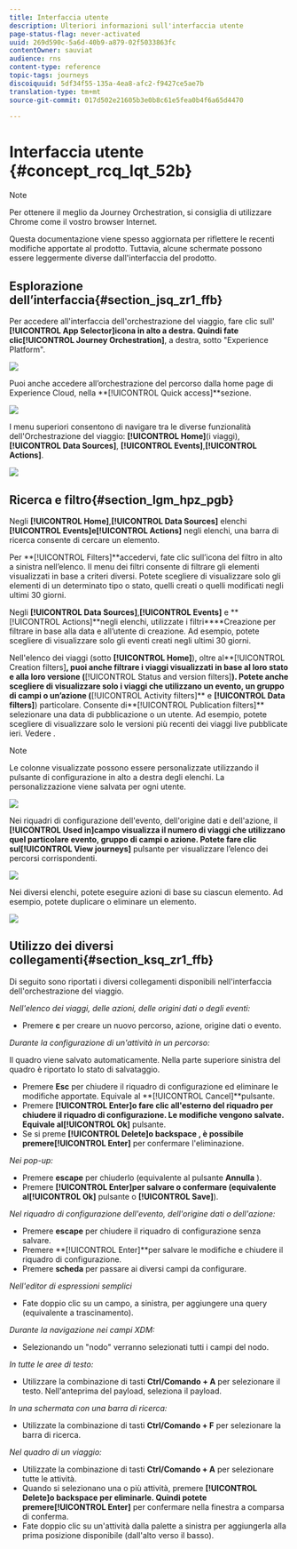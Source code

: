 ```yaml
---
title: Interfaccia utente
description: Ulteriori informazioni sull'interfaccia utente
page-status-flag: never-activated
uuid: 269d590c-5a6d-40b9-a879-02f5033863fc
contentOwner: sauviat
audience: rns
content-type: reference
topic-tags: journeys
discoiquuid: 5df34f55-135a-4ea8-afc2-f9427ce5ae7b
translation-type: tm+mt
source-git-commit: 017d502e21605b3e0b8c61e5fea0b4f6a65d4470

---
```



# Interfaccia utente {#concept_rcq_lqt_52b}

>[!NOTE]
>
>Per ottenere il meglio da Journey Orchestration, si consiglia di utilizzare Chrome come il vostro browser Internet.
>
>Questa documentazione viene spesso aggiornata per riflettere le recenti modifiche apportate al prodotto. Tuttavia, alcune schermate possono essere leggermente diverse dall&#39;interfaccia del prodotto.

## Esplorazione dell’interfaccia{#section_jsq_zr1_ffb}

Per accedere all&#39;interfaccia dell&#39;orchestrazione del viaggio, fare clic sull&#39; **[!UICONTROL App Selector]**icona in alto a destra. Quindi fate clic**[!UICONTROL Journey Orchestration]**, a destra, sotto &quot;Experience Platform&quot;.

![](../assets/journey1.png)

Puoi anche accedere all’orchestrazione del percorso dalla home page di Experience Cloud, nella **[!UICONTROL Quick access]**sezione.

![](../assets/journey1bis.png)

I menu superiori consentono di navigare tra le diverse funzionalità dell&#39;Orchestrazione del viaggio: **[!UICONTROL Home]**(i viaggi),**[!UICONTROL Data Sources]**, **[!UICONTROL Events]**,**[!UICONTROL Actions]**.

![](../assets/journey2.png)

## Ricerca e filtro{#section_lgm_hpz_pgb}

Negli **[!UICONTROL Home]**,**[!UICONTROL Data Sources]** elenchi **[!UICONTROL Events]**e**[!UICONTROL Actions]** negli elenchi, una barra di ricerca consente di cercare un elemento.

Per **[!UICONTROL Filters]**accedervi, fate clic sull’icona del filtro in alto a sinistra nell’elenco. Il menu dei filtri consente di filtrare gli elementi visualizzati in base a criteri diversi. Potete scegliere di visualizzare solo gli elementi di un determinato tipo o stato, quelli creati o quelli modificati negli ultimi 30 giorni.

Negli **[!UICONTROL Data Sources]**,**[!UICONTROL Events]** e **[!UICONTROL Actions]**negli elenchi, utilizzate i filtri****Creazione per filtrare in base alla data e all’utente di creazione. Ad esempio, potete scegliere di visualizzare solo gli eventi creati negli ultimi 30 giorni.

Nell&#39;elenco dei viaggi (sotto **[!UICONTROL Home]**), oltre al**[!UICONTROL Creation filters]**, puoi anche filtrare i viaggi visualizzati in base al loro stato e alla loro versione (**[!UICONTROL Status and version filters]**). Potete anche scegliere di visualizzare solo i viaggi che utilizzano un evento, un gruppo di campi o un’azione (**[!UICONTROL Activity filters]** e **[!UICONTROL Data filters]**) particolare. Consente di**[!UICONTROL Publication filters]** selezionare una data di pubblicazione o un utente. Ad esempio, potete scegliere di visualizzare solo le versioni più recenti dei viaggi live pubblicate ieri. Vedere [](../building-journeys/using-the-journey-designer.md).

>[!NOTE]
>
>Le colonne visualizzate possono essere personalizzate utilizzando il pulsante di configurazione in alto a destra degli elenchi. La personalizzazione viene salvata per ogni utente.

![](../assets/journey74.png)

Nei riquadri di configurazione dell&#39;evento, dell&#39;origine dati e dell&#39;azione, il **[!UICONTROL Used in]**campo visualizza il numero di viaggi che utilizzano quel particolare evento, gruppo di campi o azione. Potete fare clic sul**[!UICONTROL View journeys]** pulsante per visualizzare l’elenco dei percorsi corrispondenti.

![](../assets/journey3bis.png)

Nei diversi elenchi, potete eseguire azioni di base su ciascun elemento. Ad esempio, potete duplicare o eliminare un elemento.

![](../assets/journey4.png)

## Utilizzo dei diversi collegamenti{#section_ksq_zr1_ffb}

Di seguito sono riportati i diversi collegamenti disponibili nell&#39;interfaccia dell&#39;orchestrazione del viaggio.

_Nell&#39;elenco dei viaggi, delle azioni, delle origini dati o degli eventi:_

* Premere **c** per creare un nuovo percorso, azione, origine dati o evento.

_Durante la configurazione di un&#39;attività in un percorso:_

Il quadro viene salvato automaticamente. Nella parte superiore sinistra del quadro è riportato lo stato di salvataggio.

* Premere **Esc** per chiudere il riquadro di configurazione ed eliminare le modifiche apportate. Equivale al **[!UICONTROL Cancel]**pulsante.
* Premere **[!UICONTROL Enter]**o fare clic all&#39;esterno del riquadro per chiudere il riquadro di configurazione. Le modifiche vengono salvate. Equivale al**[!UICONTROL Ok]** pulsante.
* Se si preme **[!UICONTROL Delete]**o** backspace **, è possibile premere**[!UICONTROL Enter]** per confermare l&#39;eliminazione.

_Nei pop-up:_

* Premere **escape** per chiuderlo (equivalente al pulsante **Annulla** ).
* Premere **[!UICONTROL Enter]**per salvare o confermare (equivalente al**[!UICONTROL Ok]** pulsante o **[!UICONTROL Save]**).

_Nel riquadro di configurazione dell&#39;evento, dell&#39;origine dati o dell&#39;azione:_

* Premere **escape** per chiudere il riquadro di configurazione senza salvare.
* Premere **[!UICONTROL Enter]**per salvare le modifiche e chiudere il riquadro di configurazione.
* Premere **scheda** per passare ai diversi campi da configurare.

_Nell&#39;editor di espressioni semplici_

* Fate doppio clic su un campo, a sinistra, per aggiungere una query (equivalente a trascinamento).

_Durante la navigazione nei campi XDM:_

* Selezionando un &quot;nodo&quot; verranno selezionati tutti i campi del nodo.

_In tutte le aree di testo:_

* Utilizzare la combinazione di tasti **Ctrl/Comando + A** per selezionare il testo. Nell&#39;anteprima del payload, seleziona il payload.

_In una schermata con una barra di ricerca:_

* Utilizzate la combinazione di tasti **Ctrl/Comando + F** per selezionare la barra di ricerca.

_Nel quadro di un viaggio:_

* Utilizzate la combinazione di tasti **Ctrl/Comando + A** per selezionare tutte le attività.
* Quando si selezionano una o più attività, premere **[!UICONTROL Delete]**o** backspace **per eliminarle. Quindi potete premere**[!UICONTROL Enter]** per confermare nella finestra a comparsa di conferma.
* Fate doppio clic su un&#39;attività dalla palette a sinistra per aggiungerla alla prima posizione disponibile (dall&#39;alto verso il basso).
